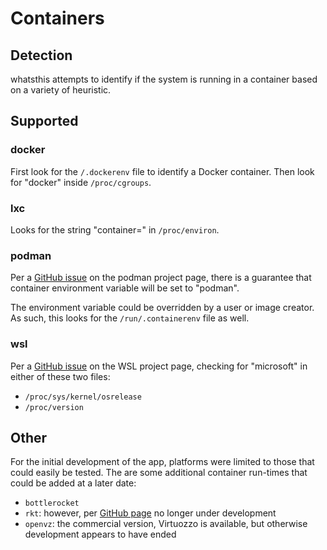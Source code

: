 # Containers

## Detection

whatsthis attempts to identify if the system is running in a container based
on a variety of heuristic.

## Supported

### docker

First look for the `/.dockerenv` file to identify a Docker container. Then
look for "docker" inside `/proc/cgroups`.

### lxc

Looks for the string "container=" in `/proc/environ`.

### podman

Per a [GitHub issue](https://github.com/containers/podman/issues/3586#issuecomment-661918679)
on the podman project page, there is a guarantee that container environment
variable will be set to "podman".

The environment variable could be overridden by a user or image creator. As
such, this looks for the `/run/.containerenv` file as well.

### wsl

Per a [GitHub issue](https://github.com/Microsoft/WSL/issues/423#issuecomment-221627364)
on the WSL project page, checking for "microsoft" in either of these
two files:

* `/proc/sys/kernel/osrelease`
* `/proc/version`

## Other

For the initial development of the app, platforms were limited to those that
could easily be tested. The are some additional container run-times that could
be added at a later date:

* `bottlerocket`
* `rkt`: however, per [GitHub page](https://github.com/rkt/rkt) no longer under
  development
* `openvz`: the commercial version, Virtuozzo is available, but otherwise
  development appears to have ended
